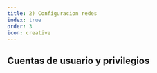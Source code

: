 ```yaml
---
title: 2) Configuracion redes
index: true
order: 3
icon: creative
---
```


## Cuentas de usuario y privilegios
